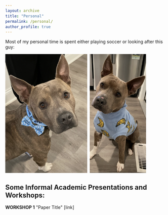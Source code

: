 ```yaml
---
layout: archive
title: "Personal"
permalink: /personal/
author_profile: true
---
```


Most of my personal time is spent either playing soccer or looking after this guy: 

<img src="/files/beau1.png" style="height: 376px; width: auto; display: inline-block;" alt=""> 
<img src="/files/beau2.png" style="height: 376px; width: auto; display: inline-block;" alt=""> 
<img src="/files/beau3.png" style="height: 376px; width: auto; display: inline-block;" alt=""> 

<h2><b>Some Informal Academic Presentations and Workshops:</b></h2>

**WORKSHOP 1** "Paper Title" [link]
